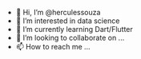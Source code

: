 - 👋 Hi, I’m @herculessouza
- 👀 I’m interested in data science
- 🌱 I’m currently learning Dart/Flutter
- 💞️ I’m looking to collaborate on ...
- 📫 How to reach me ...

<!---
herculessouza/herculessouza is a ✨ special ✨ repository because its `README.md` (this file) appears on your GitHub profile.
You can click the Preview link to take a look at your changes.
--->
